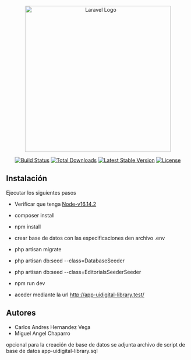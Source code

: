 <p align="center"><a href="https://laravel.com" target="_blank"><img src="https://raw.githubusercontent.com/laravel/art/master/logo-lockup/5%20SVG/2%20CMYK/1%20Full%20Color/laravel-logolockup-cmyk-red.svg" width="400" alt="Laravel Logo"></a></p>

<p align="center">
<a href="https://github.com/laravel/framework/actions"><img src="https://github.com/laravel/framework/workflows/tests/badge.svg" alt="Build Status"></a>
<a href="https://packagist.org/packages/laravel/framework"><img src="https://img.shields.io/packagist/dt/laravel/framework" alt="Total Downloads"></a>
<a href="https://packagist.org/packages/laravel/framework"><img src="https://img.shields.io/packagist/v/laravel/framework" alt="Latest Stable Version"></a>
<a href="https://packagist.org/packages/laravel/framework"><img src="https://img.shields.io/packagist/l/laravel/framework" alt="License"></a>
</p>

## Instalación

Ejecutar los siguientes pasos 

- Verificar que tenga  [Node-v16.14.2](https://nodejs.org/en)

- composer install
- npm install
- crear base de datos con las especificaciones den archivo .env
- php artisan migrate
- php artisan db:seed --class=DatabaseSeeder
- php artisan db:seed --class=EditorialsSeederSeeder 
- npm run dev
- aceder  mediante la url http://app-uidigital-library.test/


## Autores

- Carlos Andres Hernandez Vega
- Miguel Angel Chaparro


opcional para la creación de base de datos se adjunta archivo de script de base de datos app-uidigital-library.sql

